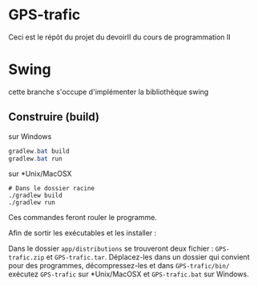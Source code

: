 # GPS-trafic
Ceci est le répôt du projet du devoirII du cours de programmation II

# Swing
cette branche s'occupe d'implémenter la bibliothèque swing

## Construire (build)

sur Windows
```PowerShell
gradlew.bat build
gradlew.bat run
```
sur *Unix/MacOSX
```Shell
# Dans le dossier racine
./gradlew build
./gradlew run
```
Ces commandes feront rouler le programme.

Afin de sortir les exécutables et les installer : 

Dans le dossier `app/distributions` se trouveront deux fichier : `GPS-trafic.zip` et `GPS-trafic.tar`. Déplacez-les dans un dossier qui convient pour des programmes, décompressez-les et dans `GPS-trafic/bin/` exécutez `GPS-trafic` sur *Unix/MacOSX et `GPS-trafic.bat` sur Windows.
